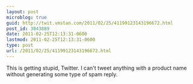 ```yaml
---
layout: post
microblog: true
guid: http://twit.vmstan.com/2011/02/25/41199123143196672.html
post_id: 3043889
date: 2011-02-25T12:13:31-0600
lastmod: 2011-02-25T12:13:31-0600
type: post
url: /2011/02/25/41199123143196672.html
---
```

This is getting stupid, Twitter. I can't tweet anything with a product name without generating some type of spam reply.
